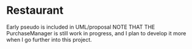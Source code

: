# Restaurant

Early pseudo is included in UML/proposal
  NOTE THAT THE PurchaseManager is still work in progress, and I plan to develop it more when I go further into this project.
